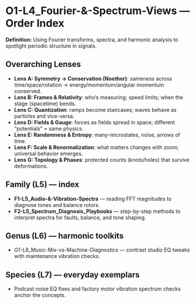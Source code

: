 # O1-L4_Fourier-&-Spectrum-Views — Order Index
**Definition:** Using Fourier transforms, spectra, and harmonic analysis to spotlight periodic structure in signals.
## Overarching Lenses

- **Lens A: Symmetry -> Conservation (Noether)**: sameness across time/space/rotation → energy/momentum/angular momentum conserved.
- **Lens B: Frames & Relativity**: who’s measuring; speed limits; when the stage (spacetime) bends.
- **Lens C: Quantization**: ramps become staircases; waves behave as particles and vice-versa.
- **Lens D: Fields & Gauge**: forces as fields spread in space; different “potentials” = same physics.
- **Lens E: Randomness & Entropy**: many-microstates, noise, arrows of time.
- **Lens F: Scale & Renormalization**: what matters changes with zoom; universal behavior emerges.
- **Lens G: Topology & Phases**: protected counts (knots/holes) that survive deformations.

## Family (L5) — index
- **F1-L5_Audio-&-Vibration-Spectra** — reading FFT magnitudes to diagnose tones and balance rotors.
- **F2-L5_Spectrum_Diagnosis_Playbooks** — step-by-step methods to interpret spectra for faults, balance, and tone shaping.
## Genus (L6) — harmonic toolkits
- G1-L6_Music-Mix-vs-Machine-Diagnostics — contrast studio EQ tweaks with maintenance vibration checks.
## Species (L7) — everyday exemplars
- Podcast noise EQ fixes and factory motor vibration spectrum checks anchor the concepts.
